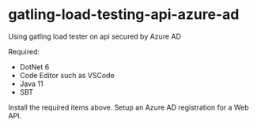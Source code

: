 # gatling-load-testing-api-azure-ad
Using gatling load tester on api secured by Azure AD

Required:
* DotNet 6
* Code Editor such as VSCode
* Java 11
* SBT

Install the required items above. Setup an Azure AD registration for a Web API.

